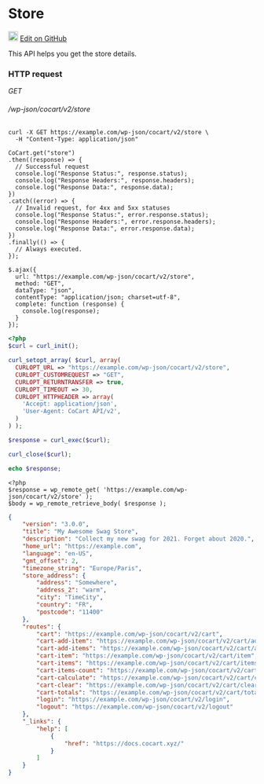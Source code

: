 # Store #

<img src="images/github.svg" width="20" height="20" alt="GitHub Mark Logo"> [Edit on GitHub](https://github.com/co-cart/co-cart-docs/blob/master/source/includes/cocart-v2/_store.md)

This API helps you get the store details.

### HTTP request ###

<div class="api-endpoint">
  <div class="endpoint-data">
    <i class="label label-get">GET</i>
    <h6>/wp-json/cocart/v2/store</h6>
  </div>
</div>

```shell
curl -X GET https://example.com/wp-json/cocart/v2/store \
  -H "Content-Type: application/json"
```

```javascript--node
CoCart.get("store")
.then((response) => {
  // Successful request
  console.log("Response Status:", response.status);
  console.log("Response Headers:", response.headers);
  console.log("Response Data:", response.data);
})
.catch((error) => {
  // Invalid request, for 4xx and 5xx statuses
  console.log("Response Status:", error.response.status);
  console.log("Response Headers:", error.response.headers);
  console.log("Response Data:", error.response.data);
})
.finally(() => {
  // Always executed.
});
```

```javascript--jquery
$.ajax({
  url: "https://example.com/wp-json/cocart/v2/store",
  method: "GET",
  dataType: "json",
  contentType: "application/json; charset=utf-8",
  complete: function (response) {
    console.log(response);
  }
});
```

```php
<?php
$curl = curl_init();

curl_setopt_array( $curl, array(
  CURLOPT_URL => "https://example.com/wp-json/cocart/v2/store",
  CURLOPT_CUSTOMREQUEST => "GET",
  CURLOPT_RETURNTRANSFER => true,
  CURLOPT_TIMEOUT => 30,
  CURLOPT_HTTPHEADER => array(
    'Accept: application/json',
    'User-Agent: CoCart API/v2',
  )
) );

$response = curl_exec($curl);

curl_close($curl);

echo $response;
```

```php--wp-http-api
<?php
$response = wp_remote_get( 'https://example.com/wp-json/cocart/v2/store' );
$body = wp_remote_retrieve_body( $response );
```

```json
{
	"version": "3.0.0",
	"title": "My Awesome Swag Store",
	"description": "Collect my new swag for 2021. Forget about 2020.",
	"home_url": "https://example.com",
	"language": "en-US",
	"gmt_offset": 2,
	"timezone_string": "Europe/Paris",
	"store_address": {
		"address": "Somewhere",
		"address_2": "warm",
		"city": "TimeCity",
		"country": "FR",
		"postcode": "11400"
	},
	"routes": {
		"cart": "https://example.com/wp-json/cocart/v2/cart",
		"cart-add-item": "https://example.com/wp-json/cocart/v2/cart/add-item",
		"cart-add-items": "https://example.com/wp-json/cocart/v2/cart/add-items",
		"cart-item": "https://example.com/wp-json/cocart/v2/cart/item",
		"cart-items": "https://example.com/wp-json/cocart/v2/cart/items",
		"cart-items-count": "https://example.com/wp-json/cocart/v2/cart/items/count",
		"cart-calculate": "https://example.com/wp-json/cocart/v2/cart/calculate",
		"cart-clear": "https://example.com/wp-json/cocart/v2/cart/clear",
		"cart-totals": "https://example.com/wp-json/cocart/v2/cart/totals",
		"login": "https://example.com/wp-json/cocart/v2/login",
		"logout": "https://example.com/wp-json/cocart/v2/logout"
	},
	"_links": {
		"help": [
			{
				"href": "https://docs.cocart.xyz/"
			}
		]
	}
}
```
